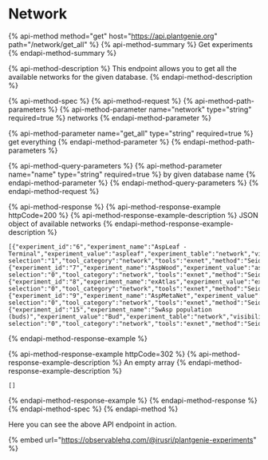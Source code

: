 # Network

{% api-method method="get" host="https://api.plantgenie.org" path="/network/get\_all" %}
{% api-method-summary %}
Get experiments
{% endapi-method-summary %}

{% api-method-description %}
This endpoint allows you to get all the available networks for the given database.
{% endapi-method-description %}

{% api-method-spec %}
{% api-method-request %}
{% api-method-path-parameters %}
{% api-method-parameter name="network" type="string" required=true %}
networks
{% endapi-method-parameter %}

{% api-method-parameter name="get\_all" type="string" required=true %}
get everything
{% endapi-method-parameter %}
{% endapi-method-path-parameters %}

{% api-method-query-parameters %}
{% api-method-parameter name="name" type="string" required=true %}
by given database name 
{% endapi-method-parameter %}
{% endapi-method-query-parameters %}
{% endapi-method-request %}

{% api-method-response %}
{% api-method-response-example httpCode=200 %}
{% api-method-response-example-description %}
JSON object of available networks
{% endapi-method-response-example-description %}

```
[{"experiment_id":"6","experiment_name":"AspLeaf - Terminal","experiment_value":"aspleaf","experiment_table":"network","visibility":"true","default selection":"1","tool_category":"network","tools":"exnet","method":"Seidr"},{"experiment_id":"7","experiment_name":"AspWood","experiment_value":"aspwood","experiment_table":"network","visibility":"true","default selection":"0","tool_category":"network","tools":"exnet","method":"Seidr"},{"experiment_id":"8","experiment_name":"exAtlas","experiment_value":"exatlas","experiment_table":"network","visibility":"true","default selection":"0","tool_category":"network","tools":"exnet","method":"Seidr"},{"experiment_id":"9","experiment_name":"AspMetaNet","experiment_value":"full","experiment_table":"network","visibility":"true","default selection":"0","tool_category":"network","tools":"exnet","method":"Seidr"},{"experiment_id":"15","experiment_name":"SwAsp population (buds)","experiment_value":"Bud","experiment_table":"network","visibility":"true","default selection":"0","tool_category":"network","tools":"exnet","method":"Seidr"}]
```
{% endapi-method-response-example %}

{% api-method-response-example httpCode=302 %}
{% api-method-response-example-description %}
An empty array
{% endapi-method-response-example-description %}

```
[]
```
{% endapi-method-response-example %}
{% endapi-method-response %}
{% endapi-method-spec %}
{% endapi-method %}

Here you can see the above API endpoint in action.

{% embed url="https://observablehq.com/@irusri/plantgenie-experiments" %}



